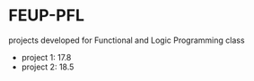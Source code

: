 # FEUP-PFL
projects developed for Functional and Logic Programming class

- project 1: 17.8
- project 2: 18.5 
